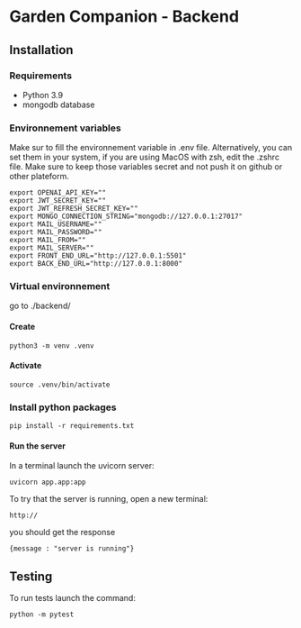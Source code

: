# Garden Companion - Backend

## Installation

### Requirements

- Python 3.9
- mongodb database

### Environnement variables

Make sur to fill the environnement variable in .env file. Alternatively, you can set them in your system, if you are using MacOS with zsh, edit the .zshrc file. Make sure to keep those variables secret and not push it on github or other plateform.

```
export OPENAI_API_KEY=""
export JWT_SECRET_KEY=""
export JWT_REFRESH_SECRET_KEY=""
export MONGO_CONNECTION_STRING="mongodb://127.0.0.1:27017"
export MAIL_USERNAME=""
export MAIL_PASSWORD=""
export MAIL_FROM=""
export MAIL_SERVER=""
export FRONT_END_URL="http://127.0.0.1:5501"
export BACK_END_URL="http://127.0.0.1:8000"
```

### Virtual environnement

go to ./backend/

#### Create

```
python3 -m venv .venv 
```

#### Activate

```
source .venv/bin/activate
```

### Install python packages

```
pip install -r requirements.txt
```

#### Run the server

In a terminal launch the uvicorn server:

```
uvicorn app.app:app
```

To try that the server is running, open a new terminal:

```
http://
```

you should get the response 

```
{message : "server is running"}
```

## Testing

To run tests launch the command:

```
python -m pytest
```
